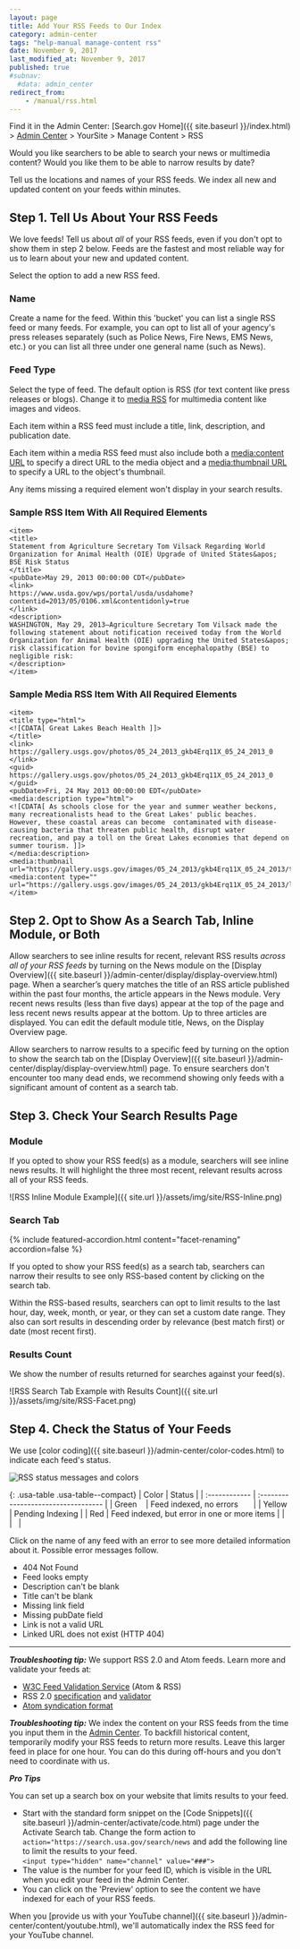 ```yaml
---
layout: page
title: Add Your RSS Feeds to Our Index
category: admin-center
tags: "help-manual manage-content rss"
date: November 9, 2017
last_modified_at: November 9, 2017
published: true
#subnav:
  #data: admin_center
redirect_from:
    - /manual/rss.html
---
```


Find it in the Admin Center: [Search.gov Home]({{ site.baseurl }}/index.html) > [Admin Center](https://search.usa.gov/sites/) > YourSite > Manage Content > RSS

Would you like searchers to be able to search your news or multimedia content? Would you like them to be able to narrow results by date?

Tell us the locations and names of your RSS feeds. We index all new and updated content on your feeds within minutes.

## Step 1. Tell Us About Your RSS Feeds

We love feeds! Tell us about *all* of your RSS feeds, even if you don't opt to show them in step 2 below. Feeds are the fastest and most reliable way for us to learn about your new and updated content.

Select the option to add a new RSS feed.

### Name

Create a name for the feed. Within this 'bucket' you can list a single RSS feed or many feeds. For example, you can opt to list all of your agency's press releases separately (such as Police News, Fire News, EMS News, etc.) or you can list all three under one general name (such as News).

### Feed Type

Select the type of feed. The default option is RSS (for text content like press releases or blogs). Change it to [media RSS](http://www.rssboard.org/media-rss) for multimedia content like images and videos.

Each item within a RSS feed must include a title, link, description, and publication date.

Each item within a media RSS feed must also include both a [media:content URL](http://www.rssboard.org/media-rss#media-content) to specify a direct URL to the media object and a [media:thumbnail URL](http://www.rssboard.org/media-rss#media-thumbnails) to specify a URL to the object's thumbnail.

Any items missing a required element won't display in your search results.

### Sample RSS Item With All Required Elements

	<item>
	<title>
	Statement from Agriculture Secretary Tom Vilsack Regarding World Organization for Animal Health (OIE) Upgrade of United States&apos; BSE Risk Status
	</title>
	<pubDate>May 29, 2013 00:00:00 CDT</pubDate>
	<link>
	https://www.usda.gov/wps/portal/usda/usdahome?contentid=2013/05/0106.xml&contentidonly=true
	</link>
	<description>
	WASHINGTON, May 29, 2013–Agriculture Secretary Tom Vilsack made the following statement about notification received today from the World Organization for Animal Health (OIE) upgrading the United States&apos; risk classification for bovine spongiform encephalopathy (BSE) to negligible risk:
	</description>
	</item>

### Sample Media RSS Item With All Required Elements

	<item>
	<title type="html">
	<![CDATA[ Great Lakes Beach Health ]]>
	</title>
	<link>
	https://gallery.usgs.gov/photos/05_24_2013_gkb4Erq11X_05_24_2013_0
	</link>
	<guid>
	https://gallery.usgs.gov/photos/05_24_2013_gkb4Erq11X_05_24_2013_0
	</guid>
	<pubDate>Fri, 24 May 2013 00:00:00 EDT</pubDate>
	<media:description type="html">
	<![CDATA[ As schools close for the year and summer weather beckons, many recreationalists head to the Great Lakes' public beaches. However, these coastal areas can become 	contaminated with disease-causing bacteria that threaten public health, disrupt water 	recreation, and pay a toll on the Great Lakes economies that depend on summer tourism. ]]>
	</media:description>
	<media:thumbnail url="https://gallery.usgs.gov/images/05_24_2013/gkb4Erq11X_05_24_2013/thumbs/CoastalEco_KPrzybyla_kelly18.JPG"/>
	<media:content type="" url="https://gallery.usgs.gov/images/05_24_2013/gkb4Erq11X_05_24_2013/large/CoastalEco_KPrzybyla_kelly18.JPG"/>
	</item>

## Step 2. Opt to Show As a Search Tab, Inline Module, or Both

Allow searchers to see inline results for recent, relevant RSS results *across all of your RSS feeds* by turning on the News module on the [Display Overview]({{ site.baseurl }}/admin-center/display/display-overview.html) page. When a searcher’s query matches the title of an RSS article published within the past four months, the article appears in the News module. Very recent news results (less than five days) appear at the top of the page and less recent news results appear at the bottom. Up to three articles are displayed. You can edit the default module title, News, on the Display Overview page.

Allow searchers to narrow results to a specific feed by turning on the option to show the search tab on the [Display Overview]({{ site.baseurl }}/admin-center/display/display-overview.html) page. To ensure searchers don't encounter too many dead ends, we recommend showing only feeds with a significant amount of content as a search tab.

## Step 3. Check Your Search Results Page

### Module 

If you opted to show your RSS feed(s) as a module, searchers will see inline news results. It will highlight the three most recent, relevant results across all of your RSS feeds.

![RSS Inline Module Example]({{ site.url }}/assets/img/site/RSS-Inline.png)

### Search Tab

{% include featured-accordion.html content="facet-renaming" accordion=false %}

If you opted to show your RSS feed(s) as a search tab, searchers can narrow their results to see only RSS-based content by clicking on the search tab.

Within the RSS-based results, searchers can opt to limit results to the last hour, day, week, month, or year, or they can set a custom date range. They also can sort results in descending order by relevance (best match first) or date (most recent first).

### Results Count

We show the number of results returned for searches against your feed(s).

![RSS Search Tab Example with Results Count]({{ site.url }}/assets/img/site/RSS-Facet.png)

## Step 4. Check the Status of Your Feeds

We use [color coding]({{ site.baseurl }}/admin-center/color-codes.html) to indicate each feed's status. 

![RSS status messages and colors](https://d3qcdigd1fhos0.cloudfront.net/blog/img/rss-status.png)

{: .usa-table .usa-table--compact}
| Color | Status | 
| :------------ | :---------------------------------- |
| Green&nbsp;&nbsp;&nbsp; | Feed indexed, no errors&nbsp;&nbsp;&nbsp;&nbsp;&nbsp;&nbsp; |
| Yellow | Pending Indexing |
| Red | Feed indexed, but error in one or more items |
| &nbsp; | &nbsp; |

Click on the name of any feed with an error to see more detailed information about it. Possible error messages follow.

* 404 Not Found
* Feed looks empty
* Description can't be blank
* Title can't be blank
* Missing link field
* Missing pubDate field
* Link is not a valid URL
* Linked URL does not exist (HTTP 404)

---

***Troubleshooting tip:*** We support RSS 2.0 and Atom feeds. Learn more and validate your feeds at:

* [W3C Feed Validation Service](http://validator.w3.org/feed/) (Atom & RSS)
* RSS 2.0 [specification](http://www.rssboard.org/rss-specification) and [validator](http://www.rssboard.org/rss-validator/)
* [Atom syndication format](http://atomenabled.org/developers/syndication/)

***Troubleshooting tip:*** We index the content on your RSS feeds from the time you input them in the [Admin Center](https://search.usa.gov/sites/). To backfill historical content, temporarily modify your RSS feeds to return more results. Leave this larger feed in place for one hour. You can do this during off-hours and you don't need to coordinate with us.

***Pro Tips*** 

You can set up a search box on your website that limits results to your feed.

* Start with the standard form snippet on the [Code Snippets]({{ site.baseurl }}/admin-center/activate/code.html) page under the Activate Search tab. Change the form action to `action="https://search.usa.gov/search/news` and add the following line to limit the results to your feed.<br />`<input type="hidden" name="channel" value="###">`
* The value is the number for your feed ID, which is visible in the URL when you edit your feed in the Admin Center.
* You can click on the 'Preview' option to see the content we have indexed for each of your RSS feeds.

When you [provide us with your YouTube channel]({{ site.baseurl }}/admin-center/content/youtube.html), we'll automatically index the RSS feed for your YouTube channel.
